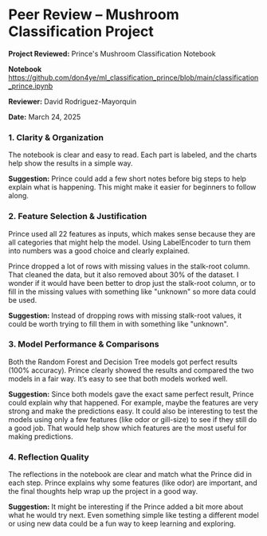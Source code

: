 # Peer Review – Mushroom Classification Project

**Project Reviewed:** Prince's Mushroom Classification Notebook 

**Notebook** https://github.com/don4ye/ml_classification_prince/blob/main/classification_prince.ipynb

**Reviewer:** David Rodriguez-Mayorquin

**Date:** March 24, 2025


### 1. Clarity & Organization

The notebook is clear and easy to read. Each part is labeled, and the charts help show the results in a simple way.

**Suggestion:** Prince could add a few short notes before big steps to help explain what is happening. This might make it easier for beginners to follow along.

### 2. Feature Selection & Justification

Prince used  all 22 features as inputs, which makes sense because they are all categories that might help the model. Using LabelEncoder to turn them into numbers was a good choice and clearly explained.

Prince dropped a lot of rows with missing values in the stalk-root column. That cleaned the data, but it also removed about 30% of the dataset. I wonder if it would have been better to drop just the stalk-root column, or to fill in the missing values with something like "unknown" so more data could be used. 

**Suggestion:** Instead of dropping rows with missing stalk-root values, it could be worth trying to fill them in with something like "unknown".

### 3. Model Performance & Comparisons

Both the Random Forest and Decision Tree models got perfect results (100% accuracy). Prince clearly showed the results and compared the two models in a fair way. It’s easy to see that both models worked well.

**Suggestion:** Since both models gave the exact same perfect result, Prince could explain why that happened. For example, maybe the features are very strong and make the predictions easy. It could also be interesting to test the models using only a few features (like odor or gill-size) to see if they still do a good job. That would help show which features are the most useful for making predictions.


### 4. Reflection Quality

The reflections in the notebook are clear and match what the Prince did in each step. Prince explains why some features (like odor) are important, and the final thoughts help wrap up the project in a good way.

**Suggestion:** It might be interesting if the Prince added a bit more about what he would try next. Even something simple like testing a different model or using new data could be a fun way to keep learning and exploring.